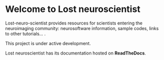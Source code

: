 # Welcome to Lost neuroscientist

Lost-neuro-scientist provides resources for scientists entering the neuroimaging community: neurosoftware information, sample codes, links to other tutorials... .

This project is under active development.

Lost neuroscientist has its documentation hosted on **ReadTheDocs**.

